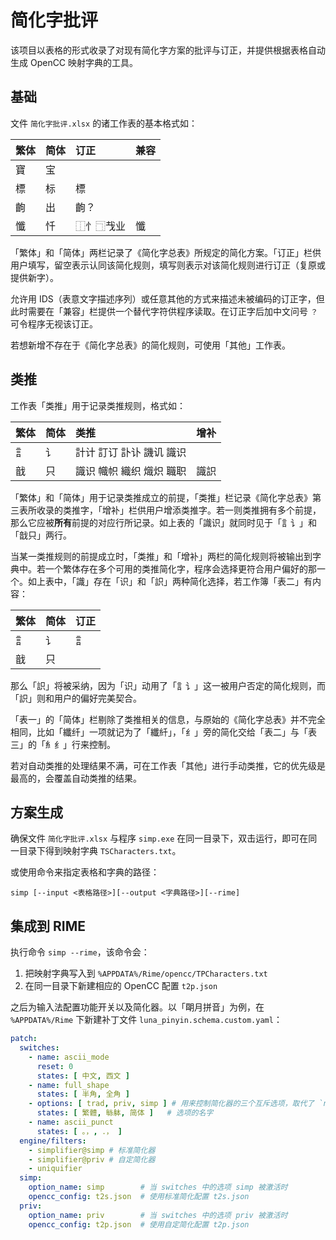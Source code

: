 # 简化字批评

该项目以表格的形式收录了对现有简化字方案的批评与订正，并提供根据表格自动生成 OpenCC 映射字典的工具。


## 基础

文件 `简化字批评.xlsx` 的诸工作表的基本格式如：

|繁体|简体|订正|兼容|
|:--|:--|:--|:--|
|寶|宝|||
|標|标|標||
|齣|出|齣？||
|懺|忏|⿰忄⿹𢦏业|懺|


「繁体」和「简体」两栏记录了《简化字总表》所规定的简化方案。「订正」栏供用户填写，留空表示认同该简化规则，填写则表示对该简化规则进行订正（复原或提供新字）。

允许用 IDS（表意文字描述序列）或任意其他的方式来描述未被编码的订正字，但此时需要在「兼容」栏提供一个替代字符供程序读取。在订正字后加中文问号 `？` 可令程序无视该订正。

若想新增不存在于《简化字总表》的简化规则，可使用「其他」工作表。


## 类推

工作表「类推」用于记录类推规则，格式如：

|繁体|简体|类推|增补|
|:--|:--|:--|:--|
|訁|讠|計计 訂订 訃讣 譏讥 識识||
|戠|只|識识 幟帜 織织 熾炽 職职|識䛊|

「繁体」和「简体」用于记录类推成立的前提，「类推」栏记录《简化字总表》第三表所收录的类推字，「增补」栏供用户增添类推字。若一则类推拥有多个前提，那么它应被**所有**前提的对应行所记录。如上表的「識识」就同时见于「訁讠」和「戠只」两行。

当某一类推规则的前提成立时，「类推」和「增补」两栏的简化规则将被输出到字典中。若一个繁体存在多个可用的类推简化字，程序会选择更符合用户偏好的那一个。如上表中，「識」存在「识」和「䛊」两种简化选择，若工作簿「表二」有内容：

|繁体|简体|订正|
|:--|:--|:--|
|訁|讠|訁|
|戠|只||

那么「䛊」将被采纳，因为「识」动用了「訁讠」这一被用户否定的简化规则，而「䛊」则和用户的偏好完美契合。

「表一」的「简体」栏剔除了类推相关的信息，与原始的《简化字总表》并不完全相同，比如「纖纤」一项就记为了「纖䊹」，「纟」旁的简化交给「表二」与「表三」的「糹纟」行来控制。

若对自动类推的处理结果不满，可在工作表「其他」进行手动类推，它的优先级是最高的，会覆盖自动类推的结果。

## 方案生成

确保文件 `简化字批评.xlsx` 与程序 `simp.exe` 在同一目录下，双击运行，即可在同一目录下得到映射字典 `TSCharacters.txt`。

或使用命令来指定表格和字典的路径：

```
simp [--input <表格路径>][--output <字典路径>][--rime]
```

## 集成到 RIME

执行命令 `simp --rime`，该命令会：

1. 把映射字典写入到 `%APPDATA%/Rime/opencc/TPCharacters.txt`
2. 在同一目录下新建相应的 OpenCC 配置 `t2p.json`


之后为输入法配置功能开关以及简化器。以「朙月拼音」为例，在 `%APPDATA%/Rime` 下新建补丁文件 `luna_pinyin.schema.custom.yaml`：

```YAML
patch:
  switches:
    - name: ascii_mode
      reset: 0
      states: [ 中文, 西文 ]
    - name: full_shape
      states: [ 半角, 全角 ]
    - options: [ trad, priv, simp ] # 用来控制简化器的三个互斥选项，取代了 `name: simplification`
      states: [ 繁體, 䋣躰, 简体 ]   # 选项的名字
    - name: ascii_punct
      states: [ 。，, ．， ]
  engine/filters:
    - simplifier@simp # 标准简化器
    - simplifier@priv # 自定简化器
    - uniquifier
  simp:
    option_name: simp        # 当 switches 中的选项 simp 被激活时
    opencc_config: t2s.json  # 使用标准简化配置 t2s.json
  priv:
    option_name: priv        # 当 switches 中的选项 priv 被激活时
    opencc_config: t2p.json  # 使用自定简化配置 t2p.json
```

